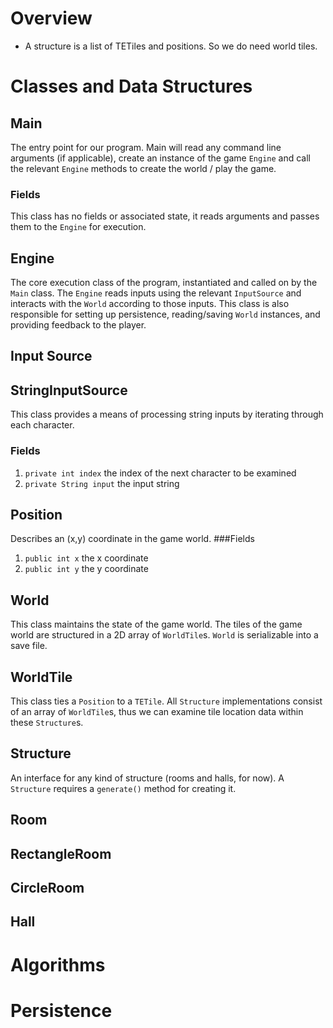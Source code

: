# Overview

- A structure is a list of TETiles and positions. So we do need world tiles. 

# Classes and Data Structures

## Main
The entry point for our program. Main will read any command line arguments (if applicable), create an instance of the game `Engine` and call the relevant `Engine` methods to create the world / play the game.

### Fields
This class has no fields or associated state, it reads arguments and passes them to the `Engine` for execution. 

## Engine
The core execution class of the program, instantiated and called on by the `Main` class. The `Engine` reads inputs using the relevant `InputSource` and interacts with the `World` according to those inputs. This class is also responsible for setting up persistence, reading/saving `World` instances, and providing feedback to the player.

## Input Source

## StringInputSource
This class provides a means of processing string inputs by iterating through each character. 
### Fields
1. `private int index` the index of the next character to be examined
2. `private String input` the input string

## Position
Describes an (x,y) coordinate in the game world. 
###Fields
1. `public int x` the x coordinate
2. `public int y` the y coordinate

## World
This class maintains the state of the game world. The tiles of the game world are structured in a 2D array of `WorldTile`s. `World` is serializable into a save file. 

## WorldTile
This class ties a `Position` to a `TETile`. All `Structure` implementations consist of an array of `WorldTile`s, thus we can examine tile location data within these `Structure`s.

## Structure
An interface for any kind of structure (rooms and halls, for now). A `Structure` requires a `generate()` method for creating it. 



## Room

## RectangleRoom

## CircleRoom

## Hall

# Algorithms


# Persistence



